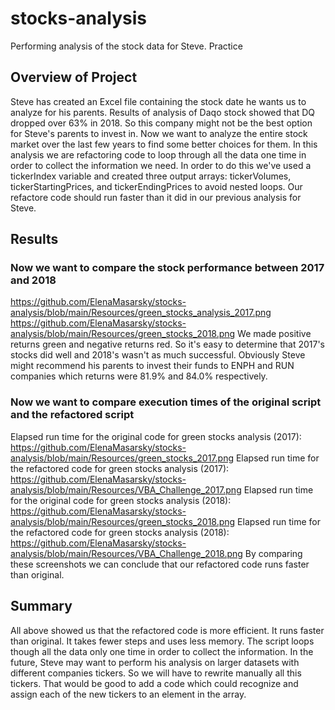 # stocks-analysis
Performing analysis of the stock data for Steve. 
Practice

## Overview of Project
Steve has created an Excel file containing the stock date he wants us to analyze for his parents.
Results of analysis of Daqo stock showed that DQ dropped over 63% in 2018. So this company might not be 
the best option for Steve's parents to invest in. Now we want to analyze the entire stock market over the last few years to find 
some better choices for them.
In this analysis we are refactoring code to loop through all the data one time in order to collect the information we need. 
In order to do this we've used a tickerIndex variable and created three output arrays: tickerVolumes, tickerStartingPrices, and tickerEndingPrices to avoid nested loops.
Our refactore code should run faster than it did in our previous analysis for Steve.

## Results

### Now we want to compare the stock performance between 2017 and 2018
https://github.com/ElenaMasarsky/stocks-analysis/blob/main/Resources/green_stocks_analysis_2017.png
https://github.com/ElenaMasarsky/stocks-analysis/blob/main/Resources/green_stocks_2018.png
We made positive returns green and negative returns red. So it's easy to determine that 2017's stocks did well and 2018's wasn't as much successful.
Obviously Steve might recommend his parents to invest their funds to ENPH and RUN companies which returns were 81.9% and 84.0% respectively.

### Now we want to compare execution times of the original script and the refactored script
Elapsed run time for the original code for green stocks analysis (2017):
	https://github.com/ElenaMasarsky/stocks-analysis/blob/main/Resources/green_stocks_2017.png
Elapsed run time for the refactored code for green stocks analysis (2017):
	https://github.com/ElenaMasarsky/stocks-analysis/blob/main/Resources/VBA_Challenge_2017.png
Elapsed run time for the original code for green stocks analysis (2018):
	https://github.com/ElenaMasarsky/stocks-analysis/blob/main/Resources/green_stocks_2018.png
Elapsed run time for the refactored code for green stocks analysis (2018):
	https://github.com/ElenaMasarsky/stocks-analysis/blob/main/Resources/VBA_Challenge_2018.png
By comparing these screenshots we can conclude that our refactored code runs faster than original.

## Summary
All above showed us that the refactored code is more efficient. It runs faster than original.  It takes fewer steps and uses less memory. The script loops though all the data only one time in order to collect the information. 
In the future, Steve may want to perform his analysis on larger datasets with different companies tickers. So we will have to rewrite manually all this tickers. That would be good to add a code which could recognize and assign each of the new tickers to an element in the array. 
